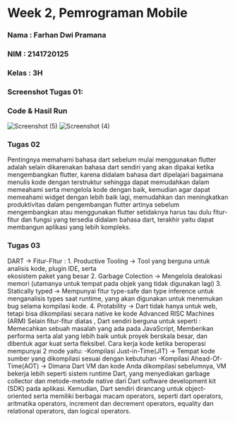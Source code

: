  # Week 2, Pemrograman Mobile
 
 ### Nama    : Farhan Dwi Pramana
 ### NIM     : 2141720125
 ### Kelas   : 3H

 ### Screenshot Tugas 01:
 ### Code & Hasil Run
 ![Screenshot (5)](https://github.com/FarhanDwiPramana/2141720125-mobile-2023/assets/121709293/6ec6f7be-2dda-496a-a201-4a35c66cb49b)
 ![Screenshot (4)](https://github.com/FarhanDwiPramana/2141720125-mobile-2023/assets/121709293/f9f2d409-78c3-4f9a-a1ea-d0221b026e5e)

 ### Tugas 02
 Pentingnya memahami bahasa dart sebelum mulai menggunakan flutter adalah selain dikarenakan 
 bahasa dart sendiri yang akan dipakai ketika mengembangkan flutter, karena didalam bahasa dart
 dipelajari bagaimana menulis kode dengan terstruktur sehingga dapat memudahkan dalam memeahami 
 serta mengelola kode dengan baik, kemudian agar dapat memeahami widget dengan lebih baik lagi, 
 memudahkan dan meningkatkan produktivitas dalam pengembangan flutter artinya sebelum 
 mengembangkan atau menggunakan flutter setidaknya harus tau dulu fitur-fitur dan fungsi yang 
 tersedia didalam bahasa dart, terakhir yaitu dapat membangun aplikasi yang lebih kompleks.
 
 ### Tugas 03
 DART -> Fitur-FItur :
         1. Productive Tooling -> Tool yang berguna untuk analisis kode, plugin IDE, serta   
                                  ekosistem paket yang besar
         2. Garbage Colection -> Mengelola dealokasi memori (utamanya untuk tempat pada objek 
                                 yang tidak digunakan lagi)
         3. Statically typed -> Mempunyai fitur type-safe dan type inference untuk menganalisis 
                                types saat runtime, yang akan digunakan untuk menemukan bug 
                                selama kompilasi kode.
         4. Protability -> Dart tidak hanya untuk web, tetapi bisa dikompilasi secara native ke 
                           kode Advanced RISC Machines (ARM)
 Selain fitur-fitur diatas , Dart sendiri berguna untuk seperti : Memecahkan sebuah masalah yang ada pada JavaScript, Memberikan performa serta alat yang lebih baik untuk proyek berskala besar, dan dibentuk agar kuat serta fleksibel. Cara kerja kode ketika beroperasi mempunyai 2 mode yaitu:
 -Kompilasi Just-in-Time(JIT) -> Tempat kode sumber yang dikompilasi sesuai dengan kebutuhan
 -Kompilasi Ahead-Of-Time(AOT) -> Dimana Dart VM dan kode Anda dikompilasi sebelumnya, VM 
                                  bekerja lebih seperti sistem runtime Dart, yang menyediakan 
                                  garbage collector dan metode-metode native dari Dart software 
                                  development kit (SDK) pada aplikasi.
 Kemudian, Dart sendiri dirancang untuk object-oriented serta memiliki berbagai macam 
 operators, seperti dart operators, aritmatika operators, increment dan decrement operators, 
 equality dan relational operators, dan logical operators.
 
 
 
 
 
